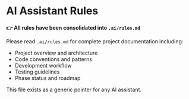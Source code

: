 # AI Assistant Rules

**👉 All rules have been consolidated into `.ai/rules.md`**

Please read `.ai/rules.md` for complete project documentation including:

- Project overview and architecture
- Code conventions and patterns
- Development workflow
- Testing guidelines
- Phase status and roadmap

This file exists as a generic pointer for any AI assistant.
